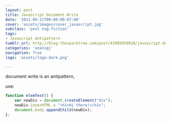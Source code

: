 ```yaml
---
layout: post
title: Javascript Document.Write
date: '2011-09-21T00:00:00-07:00'
cover: 'assets/images/cover_javascript.jpg'
subclass: 'post tag-fiction'
tags:
- Javascript Antipattern
tumblr_url: http://blog.thesparktree.com/post/41985959910/javascript-documentwrite
categories: 'analogj'
navigation: True
logo: 'assets/logo-dark.png'

---
```

document write is an antipattern,

use:

```javascript
function elemTest() {
    var newDiv = document.createElement("div");
    newDiv.innerHTML = "<h1>Hi there!</h1>";
    document.body.appendChild(newDiv);
};
```